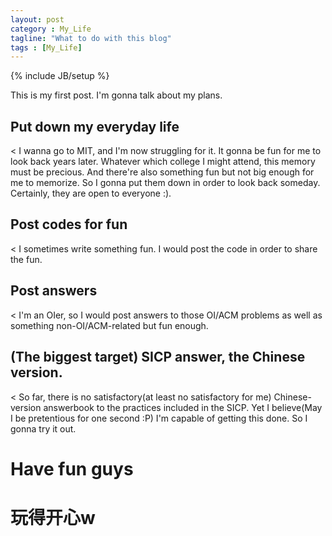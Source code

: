 ```yaml
---
layout: post
category : My_Life
tagline: "What to do with this blog"
tags : [My_Life]
---
```

{% include JB/setup %}
<link rel="stylesheet" href="http://spaike97.github.io/bkgrd2.css/">

This is my first post. I'm gonna talk about my plans.

## Put down my everyday life

<	I wanna go to MIT, and I'm now struggling for it. It gonna be fun for me to look back years later. Whatever which college I might attend, this memory must be precious. And there're also something fun but not big enough for me to memorize. So I gonna put them down in order to look back someday. Certainly, they are open to everyone :).

## Post codes for fun

<	I sometimes write something fun. I would post the code in order to share the fun.

## Post answers
	
<	I'm an OIer, so I would post answers to those OI/ACM problems as well as something non-OI/ACM-related but fun enough.

## (The biggest target) SICP answer, the Chinese version.
	
<	So far, there is no satisfactory(at least no satisfactory for me) Chinese-version answerbook to the practices included in the SICP. Yet I believe(May I be pretentious for one second :P) I'm capable of getting this done. So I gonna try it out. 

# Have fun guys 

# 玩得开心w
